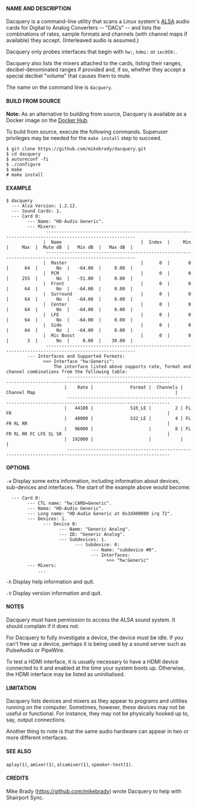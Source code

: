 #### NAME AND DESCRIPTION
Dacquery is a command-line utility that scans a Linux system's [ALSA](https://www.alsa-project.org/) audio cards for Digital to Analog Converters -- "DACs" -- and lists the combinations of rates, sample formats and channels
(with channel maps if available) they accept. (Interleaved audio is assumed.)

Dacquery only probes interfaces that begin with `hw:`, `hdmi:` or `iec958:`.

Dacquery also lists the mixers  attached to the cards, listing their ranges, decibel-denominated ranges if provided and, if so, whether they accept a special decibel "volume" that causes them to mute.

The name on the command line is `dacquery`.

#### BUILD FROM SOURCE
**Note:** As an alternative to building from source, Dacquery is available as a Docker image on the [Docker Hub](https://hub.docker.com/r/mikebrady/dacquery).

To build from source, execute the following commands. Superuser privileges may be needed for the `make install` step to succeed.
```
$ git clone https://github.com/mikebrady/dacquery.git
$ cd dacquery
$ autoreconf -fi
$ ./configure
$ make
# make install
```

#### EXAMPLE

```
$ dacquery
  --- Alsa Version: 1.2.12.
  --- Sound Cards: 1.
  --- Card 0:
        --- Name: "HD-Audio Generic".
        --- Mixers:
               --------------------------------------------------------------------------------------------------------
              |  Name                              |  Index  |     Min  |     Max  |  Mute dB  |   Min dB  |   Max dB  |
               --------------------------------------------------------------------------------------------------------
              |  Master                            |      0  |       0  |      64  |       No  |   -64.00  |     0.00  |
              |  PCM                               |      0  |       0  |     255  |       No  |   -51.00  |     0.00  |
              |  Front                             |      0  |       0  |      64  |       No  |   -64.00  |     0.00  |
              |  Surround                          |      0  |       0  |      64  |       No  |   -64.00  |     0.00  |
              |  Center                            |      0  |       0  |      64  |       No  |   -64.00  |     0.00  |
              |  LFE                               |      0  |       0  |      64  |       No  |   -64.00  |     0.00  |
              |  Side                              |      0  |       0  |      64  |       No  |   -64.00  |     0.00  |
              |  Mic Boost                         |      0  |       0  |       3  |       No  |     0.00  |    30.00  |
               --------------------------------------------------------------------------------------------------------
        --- Interfaces and Supported Formats:
              >>> Interface "hw:Generic":
                  The interface listed above supports rate, format and channel combinations from the following table:
                       -------------------------------------------------------------------------------------------------------------
                      |    Rate |              Format |  Channels | Channel Map                                                     |
                       -------------------------------------------------------------------------------------------------------------
                      |   44100 |              S16_LE |         2 | FL FR                                                           |
                      |   48000 |              S32_LE |         4 | FL FR RL RR                                                     |
                      |   96000 |                     |         8 | FL FR RL RR FC LFE SL SR                                        |
                      |  192000 |                     |           |                                                                 |
                       -------------------------------------------------------------------------------------------------------------
```
#### OPTIONS
`-e` Display some extra information, including information about devices, sub-devices and interfaces. The start of the example above would become:
```
  --- Card 0:
        --- CTL name: "hw:CARD=Generic".
        --- Name: "HD-Audio Generic".
        --- Long name: "HD-Audio Generic at 0x3d400000 irq 72".
        --- Devices: 1.
              --- Device 0:
                    --- Name: "Generic Analog".
                    --- ID: "Generic Analog".
                    --- Subdevices: 1.
                          --- Subdevice: 0:
                                --- Name: "subdevice #0".
                                --- Interfaces:
                                      >>> "hw:Generic"
        --- Mixers:
            ...
```

`-h` Display help information and quit.

`-V` Display version information and quit.

#### NOTES
Dacquery must have permission to access the ALSA sound system. It should complain if it does not.

For Dacquery to fully investigate a device, the device must be idle. If you can't free up a device, perhaps it is being used by a sound server such as PulseAudio or PipeWire.

To  test  a  HDMI  interface, it is usually necessary to have a HDMI device connected to it and enabled at the time your system boots up. Otherwise, the HDMI interface may be listed as uninitialised.

#### LIMITATION
Dacquery lists devices and mixers as they appear to programs and utilities running on the computer. Sometimes, however, these devices may not be useful or functional. For instance, they may not be physically hooked up to, say, output connections.

Another thing to note is that the same audio hardware can appear in two or more different interfaces.

#### SEE ALSO
`aplay(1)`, `amixer(1)`, `alsamixer(1)`, `speaker-test(1)`.

#### CREDITS
Mike Brady (https://github.com/mikebrady) wrote Dacquery to help with Shairport Sync.
